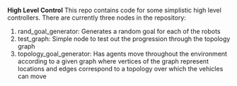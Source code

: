 **High Level Control**
This repo contains code for some simplistic high level controllers. There are currently three nodes in the repository:
1.  rand_goal_generator: Generates a random goal for each of the robots
2.  test_graph: Simple node to test out the progression through the topology graph
3.  topology_goal_generator: Has agents move throughout the environment according to a given graph where vertices of the graph represent locations and edges correspond to a topology over which the vehicles can move
